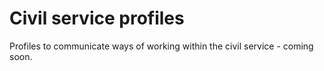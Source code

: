 # Civil service profiles

Profiles to communicate ways of working within the civil service - coming soon.
